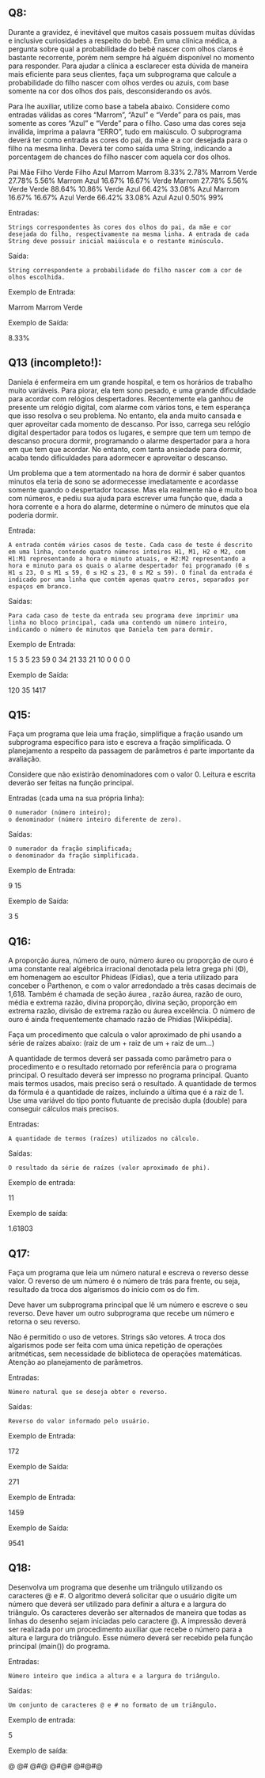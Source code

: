 ## Q8:
Durante a gravidez, é inevitável que muitos casais possuem muitas dúvidas e inclusive curiosidades a respeito do bebê. Em uma clínica médica, a pergunta sobre qual a probabilidade do bebê nascer com olhos claros é bastante recorrente, porém nem sempre há alguém disponível no momento para responder. Para ajudar a clínica a esclarecer esta dúvida de maneira mais eficiente para seus clientes, faça um subprograma que calcule a probabilidade do filho nascer com olhos verdes ou azuis, com base somente na cor dos olhos dos pais, desconsiderando os avós.

Para lhe auxiliar, utilize como base a tabela abaixo. Considere como entradas válidas as cores “Marrom”, “Azul” e “Verde” para os pais, mas somente as cores “Azul” e “Verde” para o filho. Caso uma das cores seja inválida, imprima a palavra “ERRO”, tudo em maiúsculo. O subprograma deverá ter como entrada as cores do pai, da mãe e a cor desejada para o filho na mesma linha. Deverá ter como saída uma String, indicando a porcentagem de chances do filho nascer com aquela cor dos olhos.

Pai 	Mãe 	Filho Verde 	Filho Azul
Marrom	Marrom	8.33% 	2.78%
Marrom	Verde	27.78%	5.56%
Marrom	Azul	16.67%	16.67%
Verde	Marrom	27.78%	5.56%
Verde	Verde	88.64%	10.86%
Verde	Azul	66.42%	33.08%
Azul	Marrom	16.67%	16.67%
Azul	Verde	66.42%	33.08%
Azul	Azul	0.50%	99%

Entradas:

    Strings correspondentes às cores dos olhos do pai, da mãe e cor desejada do filho, respectivamente na mesma linha. A entrada de cada String deve possuir inicial maiúscula e o restante minúsculo.

Saída:

    String correspondente a probabilidade do filho nascer com a cor de olhos escolhida.

Exemplo de Entrada:

Marrom Marrom Verde

Exemplo de Saída:

8.33%

## Q13 (incompleto!):
Daniela é enfermeira em um grande hospital, e tem os horários de trabalho muito variáveis. Para piorar, ela tem sono pesado, e uma grande dificuldade para acordar com relógios despertadores. Recentemente ela ganhou de presente um relógio digital, com alarme com vários tons, e tem esperança que isso resolva o seu problema. No entanto, ela anda muito cansada e quer aproveitar cada momento de descanso. Por isso, carrega seu relógio digital despertador para todos os lugares, e sempre que tem um tempo de descanso procura dormir, programando o alarme despertador para a hora em que tem que acordar. No entanto, com tanta ansiedade para dormir, acaba tendo dificuldades para adormecer e aproveitar o descanso.

Um problema que a tem atormentado na hora de dormir é saber quantos minutos ela teria de sono se adormecesse imediatamente e acordasse somente quando o despertador tocasse. Mas ela realmente não é muito boa com números, e pediu sua ajuda para escrever uma função que, dada a hora corrente e a hora do alarme, determine o número de minutos que ela poderia dormir.

Entrada:

    A entrada contém vários casos de teste. Cada caso de teste é descrito em uma linha, contendo quatro números inteiros H1, M1, H2 e M2, com H1:M1 representando a hora e minuto atuais, e H2:M2 representando a hora e minuto para os quais o alarme despertador foi programado (0 ≤ H1 ≤ 23, 0 ≤ M1 ≤ 59, 0 ≤ H2 ≤ 23, 0 ≤ M2 ≤ 59). O final da entrada é indicado por uma linha que contém apenas quatro zeros, separados por espaços em branco.

Saídas:

    Para cada caso de teste da entrada seu programa deve imprimir uma linha no bloco principal, cada uma contendo um número inteiro, indicando o número de minutos que Daniela tem para dormir.

Exemplo de Entrada:

1 5 3 5
23 59 0 34
21 33 21 10
0 0 0 0

Exemplo de Saída:

120
35
1417

## Q15:
Faça um programa que leia uma fração, simplifique a fração usando um subprograma específico para isto e escreva a fração simplificada. O planejamento a respeito da passagem de parâmetros é parte importante da avaliação.

Considere que não existirão denominadores com o valor 0. Leitura e escrita deverão ser feitas na função principal.

Entradas (cada uma na sua própria linha):

    O numerador (número inteiro);
    o denominador (número inteiro diferente de zero).

Saídas:

    O numerador da fração simplificada;
    o denominador da fração simplificada.

Exemplo de Entrada:

9
15

Exemplo de Saída:

3
5

## Q16:
A proporção áurea, número de ouro, número áureo ou proporção de ouro é uma constante real algébrica irracional denotada pela letra grega phi (Φ), em homenagem ao escultor Phideas (Fídias), que a teria utilizado para conceber o Parthenon, e com o valor arredondado a três casas decimais de 1,618. Também é chamada de seção áurea , razão áurea, razão de ouro, média e extrema razão, divina proporção, divina seção, proporção em extrema razão, divisão de extrema razão ou áurea excelência. O número de ouro é ainda frequentemente chamado razão de Phidias [Wikipédia].

Faça um procedimento que calcula o valor aproximado de phi usando a série de raízes abaixo:
(raiz de um + raiz de um + raiz de um...)

A quantidade de termos deverá ser passada como parâmetro para o procedimento e o resultado retornado por referência para o programa principal. O resultado deverá ser impresso no programa principal. Quanto mais termos usados, mais preciso será o resultado. A quantidade de termos da fórmula é a quantidade de raízes, incluindo a última que é a raiz de 1. Use uma variável do tipo ponto flutuante de precisão dupla (double) para conseguir cálculos mais precisos.

Entradas:

    A quantidade de termos (raízes) utilizados no cálculo.

Saídas:

    O resultado da série de raízes (valor aproximado de phi).

Exemplo de entrada:

11

Exemplo de saída:

1.61803

## Q17:
Faça um programa que leia um número natural e escreva o reverso desse valor. O reverso de um número é o número de trás para frente, ou seja, resultado da troca dos algarismos do início com os do fim.

Deve haver um subprograma principal que lê um número e escreve o seu reverso. Deve haver um outro subprograma que recebe um número e retorna o seu reverso.

Não é permitido o uso de vetores. Strings são vetores. A troca dos algarismos pode ser feita com uma única repetição de operações aritméticas, sem necessidade de biblioteca de operações matemáticas. Atenção ao planejamento de parâmetros.

Entradas:

    Número natural que se deseja obter o reverso.

Saídas:

    Reverso do valor informado pelo usuário.

Exemplo de Entrada:

172

Exemplo de Saída:

271

Exemplo de Entrada:

1459

Exemplo de Saída:

9541

## Q18:
Desenvolva um programa que desenhe um triângulo utilizando os caracteres @ e #. O algoritmo deverá solicitar que o usuário digite um número que deverá ser utilizado para definir a altura e a largura do triângulo. Os caracteres deverão ser alternados de maneira que todas as linhas do desenho sejam iniciadas pelo caractere @. A impressão deverá ser realizada por um procedimento auxiliar que recebe o número para a altura e largura do triângulo. Esse número deverá ser recebido pela função principal (main()) do programa.

Entradas:

    Número inteiro que indica a altura e a largura do triângulo.

Saídas:

    Um conjunto de caracteres @ e # no formato de um triângulo.

Exemplo de entrada:

5

Exemplo de saída:

@
@#
@#@
@#@#
@#@#@

